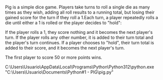 Pig is a simple dice game. Players take turns to roll a single die as many times as they wish, adding all roll results to a running total, but losing their gained score for the turn if they roll a 1.Each turn, a player repeatedly rolls a die until either a 1 is rolled or the player decides to "hold":

If the player rolls a 1, they score nothing and it becomes the next player's turn.
If the player rolls any other number, it is added to their turn total and the player's turn continues.
If a player chooses to "hold", their turn total is added to their score, and it becomes the next player's turn.

The first player to score 50 or more points wins.

C:\Users\Usuario\AppData\Local\Programs\Python\Python312\python.exe "C:\Users\Usuario\Documents\Python\#1 - PIG\pig.py"
